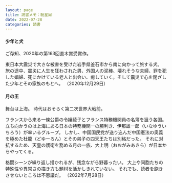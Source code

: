 ```yaml
---
layout: page
title: 読書メモ：馳星周
date: 2022-07-28
categories: 読書
---
```

#### 少年と犬

ご存知、2020年の第163回直木賞受賞作。

東日本大震災で大きな被害を受けた岩手県釜石市から南に向かって旅する犬。
旅の途中、震災に人生を狂わされた男、外国人の泥棒、壊れそうな夫婦、罪を犯した娼婦、死にかけている老人と出会い、癒していく。そして震災で心を閉ざした少年とその家族のもとへ。
（2020年12月29日）

#### 月の王

舞台は上海。
時代はおそらく第二次世界大戦前。

フランスから来る一條公爵の令嬢綾子とフランス特務機関員の名簿を狙う各国。
立ち向かうのは上海にある日本の特務機関一の腕利き、伊那雄一郎（いなゆういちろう）が率いるグループ。
しかし、中国国民党が送り込んだ中国憲法の奥義を極めた杜龍（どゆーろん）とその弟子の四天王たちは別格だった。
それに対抗するため、天皇の護衛を務める月の一族、大上明（おおがみあきら）が日本からやってくる。

格闘シーンが繰り返し描かれるが、残念ながら野暮ったい。
大上や同胞たちの特殊性や異常さの描き方も題材を活かしきれていない。
それでも、読者を飽きさせないところは不思議だ。
（2022年7月28日）
